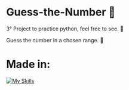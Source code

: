 # Guess-the-Number 🔢
3° Project to practice python, feel free to see. 💪

Guess the number in a chosen range. 🧮

# Made in:
[![My Skills](https://skillicons.dev/icons?i=py)](https://skillicons.dev)
